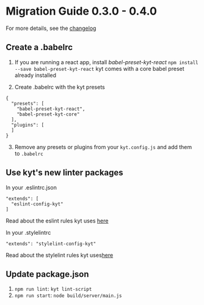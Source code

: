 # Migration Guide 0.3.0 - 0.4.0
For more details, see the [changelog](/CHANGELOG.md)

## Create a .babelrc

1. If you are running a react app, install *babel-preset-kyt-react*
`npm install --save babel-preset-kyt-react`
kyt comes with a core babel preset already installed

2. Create .babelrc with the kyt presets

```
{
  "presets": [
    "babel-preset-kyt-react",
    "babel-preset-kyt-core"
  ],
  "plugins": [
  ]
}

```
3. Remove any presets or plugins from your `kyt.config.js` and add them to `.babelrc`

## Use kyt's new linter packages
In your .eslintrc.json
```
"extends": [
  "eslint-config-kyt"
]
```
Read about the eslint rules kyt uses [here](/packages/eslint-config-kyt)

In your .stylelintrc
```
"extends": "stylelint-config-kyt"
```
Read about the stylelint rules kyt uses[here](/packages/stylelint-config-kyt)


## Update package.json

1. `npm run lint`: `kyt lint-script`
2. `npm run start`: `node build/server/main.js`

